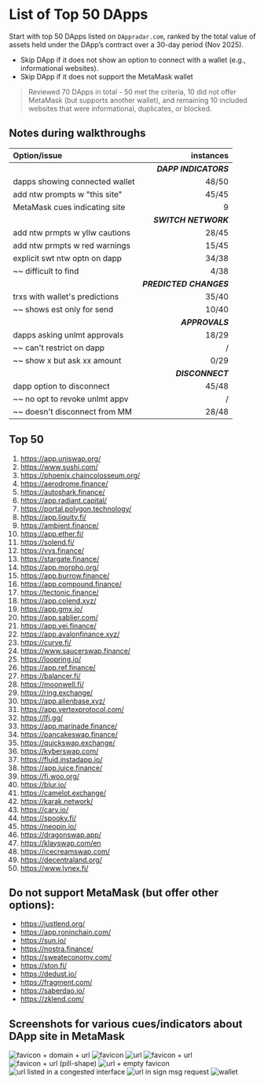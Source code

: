 # List of Top 50 DApps

Start with top 50 DApps listed on `DAppradar.com`, ranked by the total value of assets held under the DApp’s contract over a 30-day period (Nov 2025).
- Skip DApp if it does not show an option to connect with a wallet (e.g., informational websites).
- Skip DApp if it does not support the MetaMask wallet

> Reviewed 70 DApps in total - 50 met the criteria, 10 did not offer MetaMask (but supports another wallet), and remaining 10 included websites that were informational, duplicates, or blocked.

## Notes during walkthroughs

| Option/issue                   | instances  |
| :----------------------------- | ---------: |
||                      ***DAPP INDICATORS*** |
| dapps showing connected wallet | 48/50      |
| add ntw prompts w "this site"  | 45/45      |
| MetaMask cues indicating site  | 9          |
||                       ***SWITCH NETWORK*** |
| add ntw prmpts w yllw cautions | 28/45      |
| add ntw prmpts w red warnings  | 15/45      |
| explicit swt ntw optn on dapp  | 34/38      |
| ~~ difficult to find           | 4/38       |
||                    ***PREDICTED CHANGES*** |
| trxs with wallet's predictions | 35/40      |
| ~~ shows est only for send     | 10/40      |
||                            ***APPROVALS*** |
| dapps asking unlmt approvals   | 18/29      |
| ~~ can't restrict on dapp      |  /         |
| ~~ show x but ask xx amount    | 0/29       |
||                           ***DISCONNECT*** |
| dapp option to disconnect      | 45/48      |
| ~~ no opt to revoke unlmt appv |  /         |
| ~~ doesn't disconnect from MM  | 28/48      |


## Top 50
1. https://app.uniswap.org/
2. https://www.sushi.com/
3. https://phoenix.chaincolosseum.org/
4. https://aerodrome.finance/
5. https://autoshark.finance/
6. https://app.radiant.capital/
7. https://portal.polygon.technology/
8. https://app.liquity.fi/
9. https://ambient.finance/
10. https://app.ether.fi/
11. https://solend.fi/
12. https://vvs.finance/
13. https://stargate.finance/
14. https://app.morpho.org/
15. https://app.burrow.finance/
16. https://app.compound.finance/
17. https://tectonic.finance/
18. https://app.colend.xyz/
19. https://app.gmx.io/
20. https://app.sablier.com/
21. https://app.yei.finance/
22. https://app.avalonfinance.xyz/
23. https://curve.fi/
24. https://www.saucerswap.finance/
25. https://loopring.io/
26. https://app.ref.finance/
27. https://balancer.fi/
28. https://moonwell.fi/
29. https://ring.exchange/
30. https://app.alienbase.xyz/
31. https://app.vertexprotocol.com/
32. https://lfj.gg/
33. https://app.marinade.finance/
34. https://pancakeswap.finance/
35. https://quickswap.exchange/
36. https://kyberswap.com/
37. https://fluid.instadapp.io/
38. https://app.juice.finance/
39. https://fi.woo.org/
40. https://blur.io/
41. https://camelot.exchange/
42. https://karak.network/
43. https://carv.io/
44. https://spooky.fi/
45. https://neopin.io/
46. https://dragonswap.app/
47. https://klayswap.com/en
48. https://icecreamswap.com/
49. https://decentraland.org/
50. https://www.lynex.fi/


## Do not support MetaMask (but offer other options):
- https://justlend.org/
- https://app.roninchain.com/
- https://sun.io/
- https://nostra.finance/
- https://sweateconomy.com/
- https://ston.fi/
- https://dedust.io/
- https://fragment.com/
- https://saberdao.io/
- https://zklend.com/


## Screenshots for various cues/indicators about DApp site in MetaMask
![favicon + domain + url](image.png)
![favicon](image-1.png)
![url](image-2.png)
![favicon + url](image-3.png)
![favicon + url (pill-shape)](image-4.png)
![url + empty favicon](image-5.png)
![url listed in a congested interface](image-6.png)
![url in sign msg request](image-7.png)
![wallet](image-93.png)